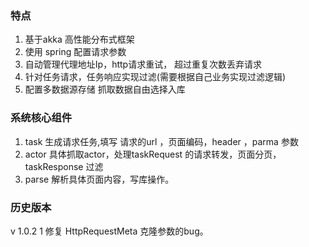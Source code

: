 

### 特点
1. 基于akka 高性能分布式框架
2. 使用 spring 配置请求参数
3. 自动管理代理地址Ip，http请求重试， 超过重复次数丢弃请求
4. 针对任务请求，任务响应实现过滤(需要根据自己业务实现过滤逻辑)
5. 配置多数据源存储 抓取数据自由选择入库


### 系统核心组件
1. task  生成请求任务,填写 请求的url ，页面编码，header ，parma 参数
2. actor 具体抓取actor，处理taskRequest 的请求转发，页面分页，taskResponse 过滤
3. parse 解析具体页面内容，写库操作。

### 历史版本 
v 1.0.2
 1 修复 HttpRequestMeta 克隆参数的bug。 